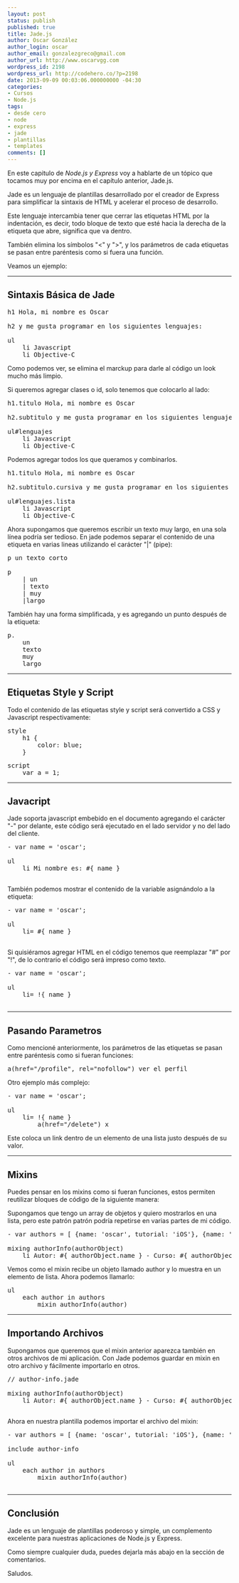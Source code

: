 ```yaml
---
layout: post
status: publish
published: true
title: Jade.js
author: Oscar González
author_login: oscar
author_email: gonzalezgreco@gmail.com
author_url: http://www.oscarvgg.com
wordpress_id: 2198
wordpress_url: http://codehero.co/?p=2198
date: 2013-09-09 00:03:06.000000000 -04:30
categories:
- Cursos
- Node.js
tags:
- desde cero
- node
- express
- jade
- plantillas
- templates
comments: []
---
```

<p>En este capitulo de <em>Node.js y Express</em> voy a hablarte de un tópico que tocamos muy por encima en el capítulo anterior, Jade.js.</p>

<p>Jade es un lenguaje de plantillas desarrollado por el creador de Express para simplificar la sintaxis de HTML y acelerar el proceso de desarrollo.</p>

<p>Este lenguaje intercambia tener que cerrar las etiquetas HTML por la indentación, es decir, todo bloque de texto que esté hacia la derecha de la etiqueta que abre, significa que va dentro.</p>

<p>También elimina los símbolos "&lt;" y ">", y los parámetros de cada etiquetas se pasan entre paréntesis como si fuera una función.</p>

<p>Veamos un ejemplo:</p>

<hr />

<h2>Sintaxis Básica de Jade</h2>

<pre>h1 Hola, mi nombre es Oscar

h2 y me gusta programar en los siguientes lenguajes:

ul
    li Javascript
    li Objective-C
</pre>

<p>Como podemos ver, se elimina el marckup para darle al código un look mucho más limpio.</p>

<p>Si queremos agregar clases o id, solo tenemos que colocarlo al lado:</p>

<pre>h1.titulo Hola, mi nombre es Oscar

h2.subtitulo y me gusta programar en los siguientes lenguajes:

ul#lenguajes
    li Javascript
    li Objective-C
</pre>

<p>Podemos agregar todos los que queramos y combinarlos.</p>

<pre>h1.titulo Hola, mi nombre es Oscar

h2.subtitulo.cursiva y me gusta programar en los siguientes lenguajes:

ul#lenguajes.lista
    li Javascript
    li Objective-C
</pre>

<p>Ahora supongamos que queremos escribir un texto muy largo, en una sola línea podría ser tedioso. En jade podemos separar el contenido de una etiqueta en varias lineas utilizando el carácter "|" (pipe):</p>

<pre>p un texto corto

p
    | un 
    | texto
    | muy
    |largo
</pre>

<p>También hay una forma simplificada, y es agregando un punto después de la etiqueta:</p>

<pre>p.
    un
    texto
    muy
    largo
</pre>

<hr />

<h2>Etiquetas Style y Script</h2>

<p>Todo el contenido de las etiquetas style y script será convertido a CSS y Javascript respectivamente:</p>

<pre>style
    h1 {
        color: blue;
    }
</pre>

<pre>script
    var a = 1;
</pre>

<hr />

<h2>Javacript</h2>

<p>Jade soporta javascript embebido en el documento agregando el carácter "-" por delante, este código será ejecutado en el lado servidor y no del lado del cliente.</p>

<pre>- var name = 'oscar';

ul
    li Mi nombre es: #{ name }

</pre>

<p>También podemos mostrar el contenido de la variable asignándolo a la etiqueta:</p>

<pre>- var name = 'oscar';

ul
    li= #{ name }

</pre>

<p>Si quisiéramos agregar HTML en el código tenemos que reemplazar "#" por "!", de lo contrario el código será impreso como texto.</p>

<pre>- var name = '<span>oscar</span>';

ul
    li= !{ name }

</pre>

<hr />

<h2>Pasando Parametros</h2>

<p>Como mencioné anteriormente, los parámetros de las etiquetas se pasan entre paréntesis como si fueran funciones:</p>

<pre>a(href="/profile", rel="nofollow") ver el perfil
</pre>

<p>Otro ejemplo más complejo:</p>

<pre>- var name = '<span>oscar</span>';

ul
    li= !{ name }
        a(href="/delete") x
</pre>

<p>Este coloca un link dentro de un elemento de una lista justo después de su valor.</p>

<hr />

<h2>Mixins</h2>

<p>Puedes pensar en los mixins como si fueran funciones, estos permiten reutilizar bloques de código de la siguiente manera:</p>

<p>Supongamos que tengo un array de objetos y quiero mostrarlos en una lista, pero este patrón patrón podría repetirse en varias partes de mi código.</p>

<pre>- var authors = [ {name: 'oscar', tutorial: 'iOS'}, {name: 'carlos', tutorial: 'django'}, {name: 'alberto', tutorial: 'git'}, {name: 'jonathan', tutorial: 'how to'}, {name: 'ricardo', tutorial: 'rails'}, {name: 'ramses', tutorial: 'php'}];

mixing authorInfo(authorObject)
    li Autor: #{ authorObject.name } - Curso: #{ authorObject.tutorial }
</pre>

<p>Vemos como el mixin recibe un objeto llamado author y lo muestra en un elemento de lista. Ahora podemos llamarlo:</p>

<pre>ul
    each author in authors
        mixin authorInfo(author)
</pre>

<hr />

<h2>Importando Archivos</h2>

<p>Supongamos que queremos que el mixin anterior aparezca también en otros archivos de mi aplicación. Con Jade podemos guardar en mixin en otro archivo y fácilmente importarlo en otros.</p>

<pre>// author-info.jade

mixing authorInfo(authorObject)
    li Autor: #{ authorObject.name } - Curso: #{ authorObject.tutorial }

</pre>

<p>Ahora en nuestra plantilla podemos importar el archivo del mixin:</p>

<pre>- var authors = [ {name: 'oscar', tutorial: 'iOS'}, {name: 'carlos', tutorial: 'django'}, {name: 'alberto', tutorial: 'git'}, {name: 'jonathan', tutorial: 'how to'}, {name: 'ricardo', tutorial: 'rails'}, {name: 'ramses', tutorial: 'php'}];

include author-info

ul
    each author in authors
        mixin authorInfo(author)

</pre>

<hr />

<h2>Conclusión</h2>

<p>Jade es un lenguaje de plantillas poderoso y simple, un complemento excelente para nuestras aplicaciones de Node.js y Express.</p>

<p>Como siempre cualquier duda, puedes dejarla más abajo en la sección de comentarios.</p>

<p>Saludos.</p>
